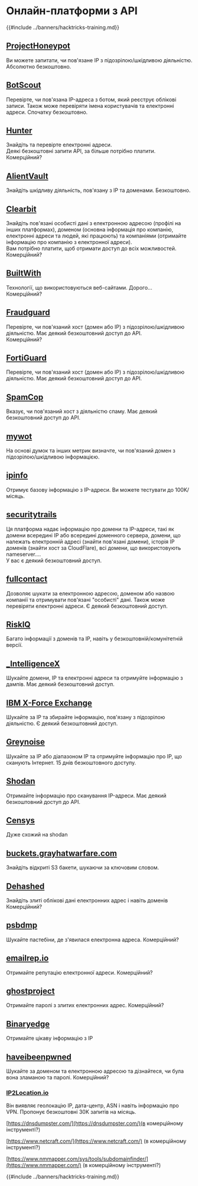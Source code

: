 # Онлайн-платформи з API

{{#include ../banners/hacktricks-training.md}}

## [ProjectHoneypot](https://www.projecthoneypot.org/)

Ви можете запитати, чи пов'язане IP з підозрілою/шкідливою діяльністю. Абсолютно безкоштовно.

## [**BotScout**](http://botscout.com/api.htm)

Перевірте, чи пов'язана IP-адреса з ботом, який реєструє облікові записи. Також може перевіряти імена користувачів та електронні адреси. Спочатку безкоштовно.

## [Hunter](https://hunter.io/)

Знайдіть та перевірте електронні адреси.\
Деякі безкоштовні запити API, за більше потрібно платити.\
Комерційний?

## [AlientVault](https://otx.alienvault.com/api)

Знайдіть шкідливу діяльність, пов'язану з IP та доменами. Безкоштовно.

## [Clearbit](https://dashboard.clearbit.com/)

Знайдіть пов'язані особисті дані з електронною адресою (профілі на інших платформах), доменом (основна інформація про компанію, електронні адреси та людей, які працюють) та компаніями (отримайте інформацію про компанію з електронної адреси).\
Вам потрібно платити, щоб отримати доступ до всіх можливостей.\
Комерційний?

## [BuiltWith](https://builtwith.com/)

Технології, що використовуються веб-сайтами. Дорого...\
Комерційний?

## [Fraudguard](https://fraudguard.io/)

Перевірте, чи пов'язаний хост (домен або IP) з підозрілою/шкідливою діяльністю. Має деякий безкоштовний доступ до API.\
Комерційний?

## [FortiGuard](https://fortiguard.com/)

Перевірте, чи пов'язаний хост (домен або IP) з підозрілою/шкідливою діяльністю. Має деякий безкоштовний доступ до API.

## [SpamCop](https://www.spamcop.net/)

Вказує, чи пов'язаний хост з діяльністю спаму. Має деякий безкоштовний доступ до API.

## [mywot](https://www.mywot.com/)

На основі думок та інших метрик визначте, чи пов'язаний домен з підозрілою/шкідливою інформацією.

## [ipinfo](https://ipinfo.io/)

Отримує базову інформацію з IP-адреси. Ви можете тестувати до 100K/місяць.

## [securitytrails](https://securitytrails.com/app/account)

Ця платформа надає інформацію про домени та IP-адреси, такі як домени всередині IP або всередині доменного сервера, домени, що належать електронній адресі (знайти пов'язані домени), історія IP доменів (знайти хост за CloudFlare), всі домени, що використовують nameserver....\
У вас є деякий безкоштовний доступ.

## [fullcontact](https://www.fullcontact.com/)

Дозволяє шукати за електронною адресою, доменом або назвою компанії та отримувати пов'язані "особисті" дані. Також може перевіряти електронні адреси. Є деякий безкоштовний доступ.

## [RiskIQ](https://www.spiderfoot.net/documentation/)

Багато інформації з доменів та IP, навіть у безкоштовній/комунітетній версії.

## [\_IntelligenceX](https://intelx.io/)

Шукайте домени, IP та електронні адреси та отримуйте інформацію з дампів. Має деякий безкоштовний доступ.

## [IBM X-Force Exchange](https://exchange.xforce.ibmcloud.com/)

Шукайте за IP та збирайте інформацію, пов'язану з підозрілою діяльністю. Є деякий безкоштовний доступ.

## [Greynoise](https://viz.greynoise.io/)

Шукайте за IP або діапазоном IP та отримуйте інформацію про IP, що сканують Інтернет. 15 днів безкоштовного доступу.

## [Shodan](https://www.shodan.io/)

Отримайте інформацію про сканування IP-адреси. Має деякий безкоштовний доступ до API.

## [Censys](https://censys.io/)

Дуже схожий на shodan

## [buckets.grayhatwarfare.com](https://buckets.grayhatwarfare.com/)

Знайдіть відкриті S3 бакети, шукаючи за ключовим словом.

## [Dehashed](https://www.dehashed.com/data)

Знайдіть злиті облікові дані електронних адрес і навіть доменів\
Комерційний?

## [psbdmp](https://psbdmp.ws/)

Шукайте пастебіни, де з'явилася електронна адреса. Комерційний?

## [emailrep.io](https://emailrep.io/key)

Отримайте репутацію електронної адреси. Комерційний?

## [ghostproject](https://ghostproject.fr/)

Отримайте паролі з злитих електронних адрес. Комерційний?

## [Binaryedge](https://www.binaryedge.io/)

Отримайте цікаву інформацію з IP

## [haveibeenpwned](https://haveibeenpwned.com/)

Шукайте за доменом та електронною адресою та дізнайтеся, чи була вона зламаною та паролі. Комерційний?

### [IP2Location.io](https://www.ip2location.io/)

Він виявляє геолокацію IP, дата-центр, ASN і навіть інформацію про VPN. Пропонує безкоштовні 30K запитів на місяць.

[https://dnsdumpster.com/](https://dnsdumpster.com/)(в комерційному інструменті?)

[https://www.netcraft.com/](https://www.netcraft.com/) (в комерційному інструменті?)

[https://www.nmmapper.com/sys/tools/subdomainfinder/](https://www.nmmapper.com/) (в комерційному інструменті?)

{{#include ../banners/hacktricks-training.md}}
